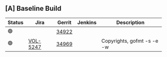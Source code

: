 [A] Baseline Build
------------------

| Status | Jira | Gerrit | Jenkins | Description |
| ------ | ---- | ------ | ------- | ----------- | 
| :green_circle: | | [34922](https://gerrit.opencord.org/c/voltha-go/+/34922) | | |
| :green_circle: | [VOL-5247](https://jira.opencord.org/browse/VOL-5247) | [34969](https://gerrit.opencord.org/c/voltha-go/+/34969) | | Copyrights, gofmt -s -e -w |